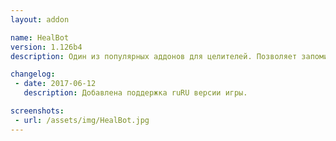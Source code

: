 ```yaml
---
layout: addon

name: HealBot
version: 1.126b4
description: Один из популярных аддонов для целителей. Позволяет запоминать цель, назначать заклинания на кнопки мыши и многое другое.

changelog:
 - date: 2017-06-12
   description: Добавлена поддержка ruRU версии игры.

screenshots:
 - url: /assets/img/HealBot.jpg
---
```

